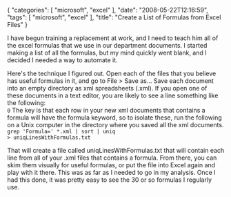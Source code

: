 {
    "categories": [
        "microsoft", 
        "excel"
    ], 
    "date": "2008-05-22T12:16:59", 
    "tags": [
        "microsoft", 
        "excel"
    ], 
    "title": "Create a List of Formulas from Excel Files"
}

I have begun training a replacement at work, and I need to teach him all of the excel formulas that we use in our department documents. I started making a list of all the formulas, but my mind quickly went blank, and I decided I needed a way to automate it. 

Here's the technique I figured out. Open each of the files that you believe has useful formulas in it, and go to File > Save as... Save each document into an empty directory as xml spreadsheets (.xml). If you open one of these documents in a text editor, you are likely to see a line something like the following: <code lang="xml">
<Cell ss:Formula="=SUM(C:C[1])"><Data ss:Type="Number">0</Data></Cell></code>
The key is that each row in your new xml documents that contains a formula will have the formula keyword, so to isolate these, run the following on a Unix computer in the directory where you saved all the xml documents.<code lang="bash">
grep 'Formula=' *.xml | sort | uniq > uniqLinesWithFormulas.txt</code>

That will create a file called uniqLinesWithFormulas.txt that will contain each line from all of your .xml files that contains a formula. From there, you can skim them visually for useful formulas, or put the file into Excel again and play with it there. This was as far as I needed to go in my analysis. Once I had this done, it was pretty easy to see the 30 or so formulas I regularly use.<!--break-->
